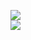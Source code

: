 [![](https://img.shields.io/badge/Made%20With-Github%20Spray-lightgrey.svg?style=for-the-badge&logo=github)](https://github.com/Annihil/github-spray#29097)  
[![](https://i.imgur.com/2DrTn0Z.gif)](https://github.com/Annihil/github-spray)